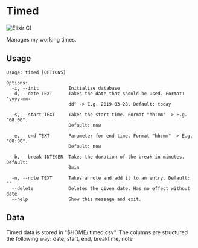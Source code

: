 # Timed

![Elixir CI](https://github.com/corka149/timed/workflows/Elixir%20CI/badge.svg)

Manages my working times.

## Usage
```
Usage: timed [OPTIONS]

Options:
  -i, --init           Initialize database
  -d, --date TEXT      Takes the date that should be used. Format: "yyyy-mm-
                       dd" -> E.g. 2019-03-28. Default: today

  -s, --start TEXT     Takes the start time. Format "hh:mm" -> E.g. "08:00".
                       Default: now

  -e, --end TEXT       Parameter for end time. Format "hh:mm" -> E.g. "08:00".
                       Default: now

  -b, --break INTEGER  Takes the duration of the break in minutes. Default:
                       0min

  -n, --note TEXT      Takes a note and add it to an entry. Default: ""
  --delete             Deletes the given date. Has no effect without date
  --help               Show this message and exit.

```

## Data
Timed data is stored in "$HOME/.timed.csv". The columns are structured the following way:
date, start, end, breaktime, note
